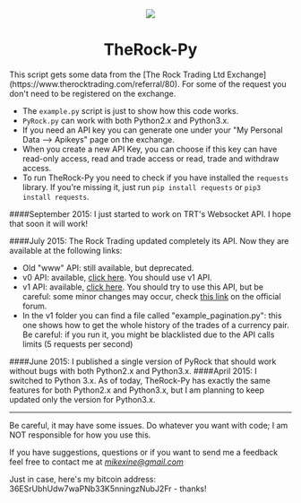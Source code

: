 <div align="center">
<img src="https://dl.dropboxusercontent.com/u/75692343/TheRock_default.png">
<h1>TheRock-Py</h1>
</div>
This script gets some data from the [The Rock Trading Ltd Exchange](https://www.therocktrading.com/referral/80). For some of the request you don't need to be registered on the exchange. 

- The `example.py` script is just to show how this code works. 
- `PyRock.py` can work with both Python2.x and Python3.x.
- If you need an API key you can generate one under your "My Personal Data --> Apikeys" page on the exchange. 
- When you create a new API Key, you can choose if this key can have read-only access, read and trade access or read, trade and withdraw access. 
- To run TheRock-Py you need to check if you have installed the `requests` library. If you're missing it, just run `pip install requests` or `pip3 install requests`.

####September 2015:
I just started to work on TRT's Websocket API. I hope that soon it will work! 

####July 2015:
The Rock Trading updated completely its API. Now they are available at the following links: 
- Old "www" API: still available, but deprecated.
- v0 API: available, [click here](https://api.therocktrading.com/doc/v0/). You should use v1 API.
- v1 API: available, [click here](https://api.therocktrading.com/doc/v1/). You should try to use this API, but be careful: some minor changes may occur, check [this link](https://www.therocktrading.com/en/topics/working-on-new-api) on the official forum. 
- In the v1 folder you can find a file called "example_pagination.py": this one shows how to get the whole history of the trades of a currency pair. Be careful: if you run it, you might be blacklisted due to the API calls limits (5 requests per second)

####June 2015:
I published a single version of PyRock that should work without bugs with both Python2.x and Python3.x. 
####April 2015:
I switched to Python 3.x. As of today, TheRock-Py has exactly the same features for both Python2.x and Python3.x, but I am planning to keep updated only the version for Python3.x. 

--------
Be careful, it may have some issues. Do whatever you want with code; I am NOT responsible for how you use this.

If you have suggestions, questions or if you want to send me a feedback feel free to contact me at *[mikexine@gmail.com](mailto:mikexine@gmail.com)*

Just in case, here's my bitcoin address: 36ESrUbhUdw7waPNb33K5nningzNubJ2Fr - thanks!
